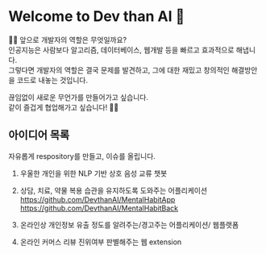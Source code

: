 # Welcome to Dev than AI 👋

🙋‍♀️ 앞으로 개발자의 역할은 무엇일까요?  
인공지능은 사람보다 알고리즘, 데이터베이스, 웹개발 등을 빠르고 효과적으로 해냅니다.  
그렇다면 개발자의 역할은 결국 문제를 발견하고, 그에 대한 재밌고 창의적인 해결방안을 코드로 내놓는 것입니다.  

끊임없이 새로운 무언가를 만들어가고 싶습니다.  
같이 즐겁게 협업해가고 싶습니다! 🙋‍♀️

## 아이디어 목록
자유롭게 respository를 만들고, 이슈를 올립니다.

1. 우울한 개인을 위한 NLP 기반 상호 음성 교류 챗봇  
2. 상담, 치료, 약물 복용 습관을 유지하도록 도와주는 어플리케이션  
https://github.com/DevthanAI/MentalHabitApp  
https://github.com/DevthanAI/MentalHabitBack  

3. 온라인상 개인정보 유출 정도를 알려주는/경고주는 어플리케이션/ 웹플랫폼  
4. 온라인 커머스 리뷰 진위여부 판별해주는 웹 extension
